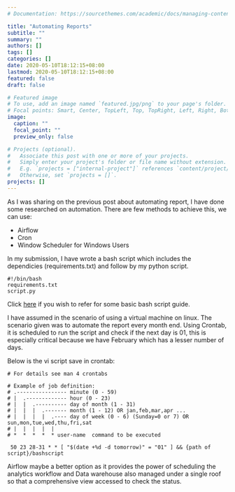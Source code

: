 ```yaml
---
# Documentation: https://sourcethemes.com/academic/docs/managing-content/

title: "Automating Reports"
subtitle: ""
summary: ""
authors: []
tags: []
categories: []
date: 2020-05-10T18:12:15+08:00
lastmod: 2020-05-10T18:12:15+08:00
featured: false
draft: false

# Featured image
# To use, add an image named `featured.jpg/png` to your page's folder.
# Focal points: Smart, Center, TopLeft, Top, TopRight, Left, Right, BottomLeft, Bottom, BottomRight.
image:
  caption: ""
  focal_point: ""
  preview_only: false

# Projects (optional).
#   Associate this post with one or more of your projects.
#   Simply enter your project's folder or file name without extension.
#   E.g. `projects = ["internal-project"]` references `content/project/deep-learning/index.md`.
#   Otherwise, set `projects = []`.
projects: []
---
```


As I was sharing on the previous post about automating report, I have done some researched on automation. There are few methods to achieve this, we can use:

- Airflow
- Cron 
- Window Scheduler for Windows Users

In my submission, I have wrote a bash script which includes the dependicies (requirements.txt) and follow by my python script.

```nano
#!/bin/bash
requirements.txt
script.py
```

Click [here](https://www.hastac.org/blogs/joe-cutajar/2015/04/21/how-make-simple-bash-script-mac) if you wish to refer for some basic bash script guide.

 I have assumed in the scenario of using a virtual machine on linux. The scenario given was to automate the report every month end. Using Crontab, it is scheduled to run the script and check if the next day is 01, this is especially critical because we have February which has a lesser number of days. 

Below is the vi script save in crontab:

 

```nano
# For details see man 4 crontabs

# Example of job definition:
# .---------------- minute (0 - 59)
# |  .------------- hour (0 - 23)
# |  |  .---------- day of month (1 - 31)
# |  |  |  .------- month (1 - 12) OR jan,feb,mar,apr ...
# |  |  |  |  .---- day of week (0 - 6) (Sunday=0 or 7) OR sun,mon,tue,wed,thu,fri,sat
# |  |  |  |  |
# *  *  *  *  * user-name  command to be executed
```



```nano
 50 23 28-31 * * [ "$(date +%d -d tomorrow)" = "01" ] && {path of script}/bashscript
```

Airflow maybe a better option as it provides the power of scheduling the analytics workflow and Data warehouse also managed under a single roof so that a comprehensive view accessed to check the status.



